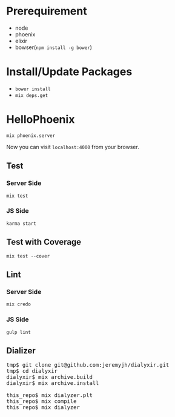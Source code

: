 # Prerequirement

- node
- phoenix
- elixir
- bowser(`npm install -g bower`)

# Install/Update Packages

- `bower install`
- `mix deps.get`

# HelloPhoenix

`mix phoenix.server`

Now you can visit `localhost:4000` from your browser.

## Test

### Server Side

`mix test`

### JS Side

`karma start`

## Test with Coverage

`mix test --cover`

## Lint

### Server Side

`mix credo`

### JS Side

`gulp lint`

## Dializer

<pre>
tmp$ git clone git@github.com:jeremyjh/dialyxir.git
tmp$ cd dialyxir
dialyxir$ mix archive.build
dialyxir$ mix archive.install

this_repo$ mix dialyzer.plt
this_repo$ mix compile
this_repo$ mix dialyzer
</pre>
